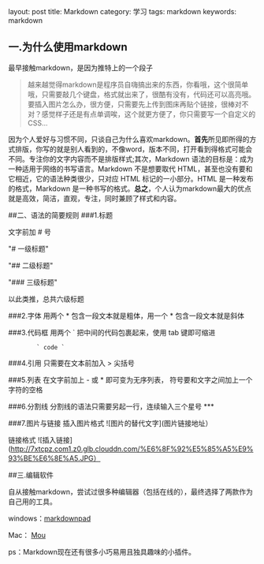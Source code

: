 layout: post
title: Markdown
category: 学习
tags: markdown
keywords: markdown
## 一.为什么使用markdown 

最早接触markdown，是因为推特上的一个段子   
> 越来越觉得markdown是程序员自嗨搞出来的东西，你看哦，这个很简单哦，只需要敲几个键盘，格式就出来了，很酷有没有，代码还可以高亮哦。要插入图片怎么办，很方便，只需要先上传到图床再贴个链接，很棒对不对？感觉样子还是有点单调唉，这个就更方便了，你只需要写一个自定义的CSS...

因为个人爱好与习惯不同，只谈自己为什么喜欢markdown。**首先**所见即所得的方式排版，你写的就是别人看到的，不像word，版本不同，打开看到得格式可能会不同。专注你的文字内容而不是排版样式;其次，Markdown 语法的目标是：成为一种适用于网络的书写语言。Markdown 不是想要取代 HTML，甚至也没有要和它相近，它的语法种类很少，只对应 HTML 标记的一小部分。HTML 是一种发布的格式，Markdown 是一种书写的格式。**总之**，个人认为markdown最大的优点就是高效，简洁，直观，专注，同时兼顾了样式和内容。

##二、语法的简要规则
###1.标题

文字前加 # 号

"# 一级标题"

"## 二级标题"

"### 三级标题"

以此类推，总共六级标题

###2.字体
用两个 * 包含一段文本就是粗体，用一个 * 包含一段文本就是斜体


###3.代码框
用两个  `  把中间的代码包裹起来，使用 tab 键即可缩进

  			` code ` 

###4.引用
只需要在文本前加入 > 尖括号

###5.列表
在文字前加上 - 或 * 即可变为无序列表， 符号要和文字之间加上一个字符的空格


###6.分割线
分割线的语法只需要另起一行，连续输入三个星号 ***

###7.图片与链接
插入图片格式  ![图片的替代文字](图片链接地址）

链接格式
  ![插入链接](http://7xtcpz.com1.z0.glb.clouddn.com/%E6%8F%92%E5%85%A5%E9%93%BE%E6%8E%A5.JPG）




##三.编辑软件

自从接触markdown，尝试过很多种编辑器（包括在线的），最终选择了两款作为自己用的工具。 

windows：[markdownpad][1]  

Mac： [Mou][2]  

ps：Markdown现在还有很多小巧易用且独具趣味的小插件。

[1]:http://25.io/mou/
[2]:http://www.markdownpad.com/